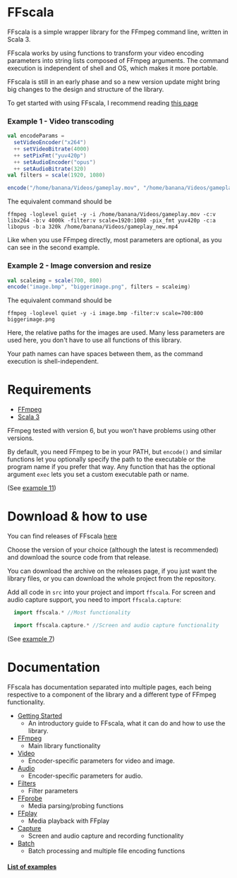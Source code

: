 # FFscala

FFscala is a simple wrapper library for the FFmpeg command line, written in Scala 3.

FFscala works by using functions to transform your video encoding parameters into string lists composed of FFmpeg arguments. The command execution is independent of shell and OS, which makes it more portable.

FFscala is still in an early phase and so a new version update might bring big changes to the design and structure of the library.

To get started with using FFscala, I recommend reading [this page](docs/gettingstarted.md)

### Example 1 - Video transcoding
```scala
val encodeParams =
  setVideoEncoder("x264")
  ++ setVideoBitrate(4000)
  ++ setPixFmt("yuv420p")
  ++ setAudioEncoder("opus")
  ++ setAudioBitrate(320)
val filters = scale(1920, 1080)

encode("/home/banana/Videos/gameplay.mov", "/home/banana/Videos/gameplay.mp4", encodeParams, filters)
```

The equivalent command should be
```
ffmpeg -loglevel quiet -y -i /home/banana/Videos/gameplay.mov -c:v libx264 -b:v 4000k -filter:v scale=1920:1080 -pix_fmt yuv420p -c:a libopus -b:a 320k /home/banana/Videos/gameplay_new.mp4
```
Like when you use FFmpeg directly, most parameters are optional, as you can see in the second example.

### Example 2 - Image conversion and resize
```scala
val scaleimg = scale(700, 800)
encode("image.bmp", "biggerimage.png", filters = scaleimg)
```
The equivalent command should be
```
ffmpeg -loglevel quiet -y -i image.bmp -filter:v scale=700:800 biggerimage.png
```
Here, the relative paths for the images are used. Many less parameters are used here, you don't have to use all functions of this library.

Your path names can have spaces between them, as the command execution is shell-independent.

# Requirements

* [FFmpeg](https://ffmpeg.org/)
* [Scala 3](https://scala-lang.org/)

FFmpeg tested with version 6, but you won't have problems using other versions.

By default, you need FFmpeg to be in your PATH, but ```encode()``` and similar functions let you optionally specify the path to the executable or the program name if you prefer that way. Any function that has the optional argument ```exec``` lets you set a custom executable path or name.

(See [example 11](docs/examples.md))

# Download & how to use

You can find releases of FFscala [here](https://github.com/spacebanana420/ffscala/releases)

Choose the version of your choice (although the latest is recommended) and download the source code from that release.

You can download the archive on the releases page, if you just want the library files, or you can download the whole project from the repository.

Add all code in ```src``` into your project and import ```ffscala```. For screen and audio capture support, you need to import ```ffscala.capture```:

```scala
  import ffscala.* //Most functionality

  import ffscala.capture.* //Screen and audio capture functionality
```

(See [example 7](docs/examples.md))


# Documentation

FFscala has documentation separated into multiple pages, each being respective to a component of the library and a different type of FFmpeg functionality.

* [Getting Started](docs/gettingstarted.md)
  * An introductory guide to FFscala, what it can do and how to use the library.
* [FFmpeg](docs/ffmpeg.md)
  * Main library functionality
* [Video](docs/video.md)
  * Encoder-specific parameters for video and image.
* [Audio](docs/audio.md)
  * Encoder-specific parameters for audio.
* [Filters](docs/filters.md)
  * Filter parameters
* [FFprobe](docs/ffprobe.md)
  * Media parsing/probing functions
* [FFplay](docs/ffplay.md)
  * Media playback with FFplay
* [Capture](docs/capture.md)
  * Screen and audio capture and recording functionality
* [Batch](docs/batch.md)
  * Batch processing and multiple file encoding functions

#### [List of examples](docs/examples.md)
